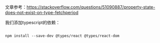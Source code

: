文章参考：https://stackoverflow.com/questions/51090887/property-state-does-not-exist-on-type-fetchperiod

我们添加typescript的依赖：
```

npm install --save-dev @types/react @types/react-dom
```
